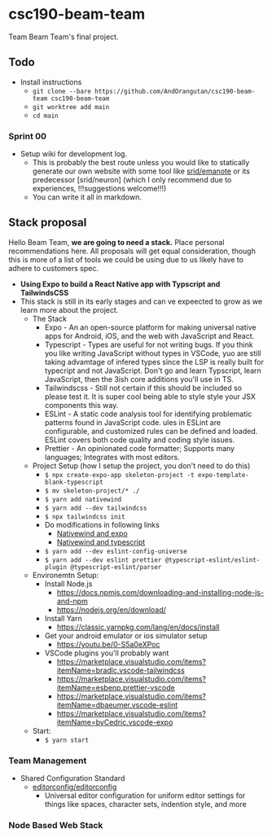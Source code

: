 # csc190-beam-team

Team Beam Team's final project.

## Todo

- Install instructions
    - `git clone --bare https://github.com/AndOrangutan/csc190-beam-team csc190-beam-team`
    - `git worktree add main`
    - `cd main`

### Sprint 00

<!-- This is just here in case your editor has a way to list local todos, this list is easily jumpable -->
<!-- TODO: List of todo items in the README.md-->

- Setup wiki for development log.
    - This is probably the best route unless you would like to statically generate our own website with some tool like [srid/emanote](https://github.com/srid/emanote) or its predecessor [srid/neuron] (which I only recommend due to experiences, !!!suggestions welcome!!!)
    - You can write it all in markdown.

## Stack proposal

Hello Beam Team, **we are going to need a stack.** Place personal recommendations here. All proposals will get equal consideration, though this is more of a list of tools we could be using due to us likely have to adhere to customers spec.

- **Using Expo to build a React Native app with Typscript and TailwindsCSS**
- This stack is still in its early stages and can ve expeected to grow as we learn more about the project.
    - The Stack
        - Expo - An an open-source platform for making universal native apps for Android, iOS, and the web with JavaScript and React.
        - Typescript - Types are useful for not writing bugs. If you think you like writing JavaScript without types in VSCode, yuo are still taking advamtage of infered types since the LSP is really built for typecript and not JavaScript. Don't go and learn Typscript, learn JavaScript, then the 3ish core additions you'll use in TS.
        - Tailwindscss - Still not certain if this should be included so please test it. It is super cool being able to style style your JSX components this way.
        - ESLint - A static code analysis tool for identifying problematic patterns found in JavaScript code. ules in ESLint are configurable, and customized rules can be defined and loaded. ESLint covers both code quality and coding style issues.
        - Prettier - An opinionated code formatter; Supports many languages; Integrates with most editors.
    - Project Setup (how I setup the project, you don't need to do this)
        - `$ npx create-expo-app skeleton-project -t expo-template-blank-typescript`
        - `$ mv skeleton-project/* ./`
        - `$ yarn add nativewind`
        - `$ yarn add --dev tailwindcss`
        - `$ npx tailwindcss init`
        - Do modifications in following links
            - [Nativewind and expo](https://www.nativewind.dev/quick-starts/expo)
            - [Nativewind and typescript](https://www.nativewind.dev/getting-started/typescript)
        - `$ yarn add --dev eslint-config-universe`
        - `$ yarn add --dev eslint prettier @typescript-eslint/eslint-plugin @typescript-eslint/parser`
    - Environemtn Setup:
        - Install Node.js
            - https://docs.npmjs.com/downloading-and-installing-node-js-and-npm
            - https://nodejs.org/en/download/
        - Install Yarn
            - https://classic.yarnpkg.com/lang/en/docs/install
        - Get your android emulator or ios simulator setup
            - https://youtu.be/0-S5a0eXPoc
        - VSCode plugins you'll probably want
            - https://marketplace.visualstudio.com/items?itemName=bradlc.vscode-tailwindcss
            - https://marketplace.visualstudio.com/items?itemName=esbenp.prettier-vscode
            - https://marketplace.visualstudio.com/items?itemName=dbaeumer.vscode-eslint
            - https://marketplace.visualstudio.com/items?itemName=byCedric.vscode-expo
    - Start:
        - `$ yarn start`

### Team Management

- Shared Configuration Standard
    - [editorconfig/editorconfig](https://github.com/editorconfig/editorconfig)
        - Universal editor configuration for uniform editor settings for things like spaces, character sets, indention style, and more

### Node Based Web Stack
